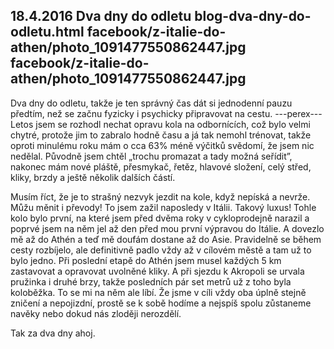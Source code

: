 18.4.2016
Dva dny do odletu
blog-dva-dny-do-odletu.html
facebook/z-italie-do-athen/photo_1091477550862447.jpg
facebook/z-italie-do-athen/photo_1091477550862447.jpg
--------------

Dva dny do odletu, takže je ten správný čas dát si jednodenní pauzu předtím, než se začnu fyzicky i psychicky připravovat na cestu. 
---perex---
Letos jsem se rozhodl nechat opravu kola na odbornících, což bylo velmi chytré, protože jim to zabralo hodně času a já tak nemohl trénovat, takže oproti minulému roku mám o cca 63% méně výčitků svědomí, že jsem nic nedělal. Původně jsem chtěl „trochu promazat a tady možná seřídit”, nakonec mám nové pláště, přesmykač, řetěz, hlavové složení, celý střed, kliky, brzdy a ještě několik dalších částí. 

Musím říct, že je to strašný nezvyk jezdit na kole, když nepíská a nevrže. Můžu měnit i převody! To jsem zažil naposledy v Itálii. Takový luxus! Tohle kolo bylo první, na které jsem před dvěma roky v cykloprodejně narazil a poprvé jsem na něm jel až den před mou první výpravou do Itálie. A dovezlo mě až do Athén a teď mě doufám dostane až do Asie. Pravidelně se během cesty rozbíjelo, ale definitivně padlo vždy až v cílovém městě a tam už to bylo jedno. Při poslední etapě do Athén jsem musel každých 5 km zastavovat a opravovat uvolněné kliky. A při sjezdu k Akropoli se urvala pružinka i druhé brzy, takže posledních pár set metrů už z toho byla koloběžka. To se mi na něm ale líbí. Že jsme v cíli vždy oba úplně stejně zničení a nepojizdní, prostě se k sobě hodíme a nejspíš spolu zůstaneme navěky nebo dokud nás zloději nerozdělí.

Tak za dva dny ahoj.